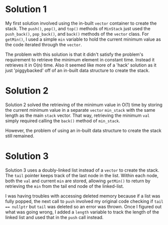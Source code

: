 # Solution 1
My first solution involved using the in-built `vector` container to create the stack. The `push()`, `pop()`, and `top()` methods of `MinStack` just used the `push_back()`, `pop_back()`, and `back()` methods of the `vector` class. For `getMin()`, I used a simple `min` variable to hold the current minimum value as the code iterated through the `vector`.

The problem with this solution is that it didn't satisfy the problem's requirement to retrieve the minimum element in constant time. Instead it retrieves it in O(n) time. Also it seemed like more of a 'hack' solution as it just 'piggybacked' off of an in-built data structure to create the stack.

# Solution 2
Solution 2 solved the retrieving of the minimum value in O(1) time by storing the current minimum value in a separate `vector`  `min_stack` with the same length as the main `stack` vector. That way, retrieving the minimum `val` simply required calling the `back()` method of `min_stack`.

However, the problem of using an in-built data structure to create the stack still remained.

# Solution 3
Solution 3 uses a doubly-linked list instead of a `vector` to create the stack. The `tail` pointer keeps track of the last node in the list. Within each node, both the `val` and current `min` are stored, allowing `getMin()` to return by retrieving the `min` from the tail end node of the linked-list.

I was having troubles with accessing deleted memory because if a list was fully popped, the next call to `push` involved my original code checking if `tail == nullptr` but `tail`  was deleted so an error was thrown. Once I figured out what was going wrong, I added a `length` variable to track the length of the linked list and used that in the `push` call instead.